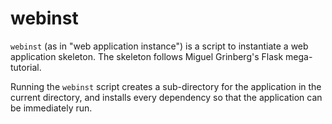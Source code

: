 # webinst

`webinst` (as in "web application instance") is a script to instantiate a web
application skeleton. The skeleton follows Miguel Grinberg's Flask
mega-tutorial.

Running the `webinst` script creates a sub-directory for the application in the
current directory, and installs every dependency so that the application can be
immediately run.

